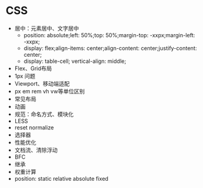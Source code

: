 # CSS
- 居中：元素居中、文字居中
    - position: absolute;left: 50%;top: 50%;margin-top: -xxpx;margin-left: -xxpx;
    - display: flex;align-items: center;align-content: center;justify-content: center;
    - display: table-cell; vertical-align: middle;
- Flex、Grid布局
- 1px 问题
- Viewport、移动端适配
- px em rem vh vw等单位区别
- 常见布局
- 动画
- 规范：命名方式、模块化
- LESS
- reset normalize
- 选择器
- 性能优化
- 文档流、清除浮动
- BFC
- 继承
- 权重计算
- position: static relative absolute fixed

